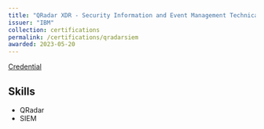 ```yaml
---
title: "QRadar XDR - Security Information and Event Management Technical Sales Intermediate"
issuer: "IBM"
collection: certifications
permalink: /certifications/qradarsiem
awarded: 2023-05-20
---
```


[Credential](https://www.credly.com/badges/a470b906-f58e-4712-989e-4e2b14c9a91a/linked_in_profile)

## Skills

* QRadar
* SIEM
